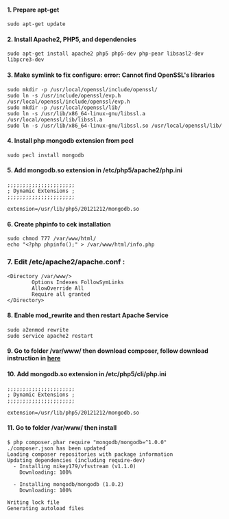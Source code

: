 
#### 1. Prepare apt-get
```
sudo apt-get update
```

#### 2. Install Apache2, PHP5, and dependencies
```
sudo apt-get install apache2 php5 php5-dev php-pear libsasl2-dev libpcre3-dev
```

#### 3. Make symlink to fix configure: error: Cannot find OpenSSL's libraries
```
sudo mkdir -p /usr/local/openssl/include/openssl/
sudo ln -s /usr/include/openssl/evp.h /usr/local/openssl/include/openssl/evp.h
sudo mkdir -p /usr/local/openssl/lib/
sudo ln -s /usr/lib/x86_64-linux-gnu/libssl.a /usr/local/openssl/lib/libssl.a
sudo ln -s /usr/lib/x86_64-linux-gnu/libssl.so /usr/local/openssl/lib/
```

#### 4. Install php mongodb extension from pecl
```
sudo pecl install mongodb
```

#### 5. Add mongodb.so extension in /etc/php5/apache2/php.ini
```
;;;;;;;;;;;;;;;;;;;;;;
; Dynamic Extensions ;
;;;;;;;;;;;;;;;;;;;;;;

extension=/usr/lib/php5/20121212/mongodb.so
```

#### 6. Create phpinfo to cek installation
```
sudo chmod 777 /var/www/html/
echo "<?php phpinfo();" > /var/www/html/info.php
```

### 7. Edit /etc/apache2/apache.conf :
```
<Directory /var/www/>
        Options Indexes FollowSymLinks
        AllowOverride All  
        Require all granted  
</Directory>
```

#### 8. Enable mod_rewrite and then restart Apache Service
```
sudo a2enmod rewrite
sudo service apache2 restart
```

#### 9. Go to folder /var/www/ then download composer, follow download instruction in [here](https://getcomposer.org/download/)

#### 10. Add mongodb.so extension in /etc/php5/cli/php.ini
```
;;;;;;;;;;;;;;;;;;;;;;
; Dynamic Extensions ;
;;;;;;;;;;;;;;;;;;;;;;

extension=/usr/lib/php5/20121212/mongodb.so
```

#### 11. Go to folder /var/www/ then install
```
$ php composer.phar require "mongodb/mongodb=^1.0.0"
./composer.json has been updated
Loading composer repositories with package information
Updating dependencies (including require-dev)
  - Installing mikey179/vfsstream (v1.1.0)
    Downloading: 100%         

  - Installing mongodb/mongodb (1.0.2)
    Downloading: 100%         

Writing lock file
Generating autoload files
```
